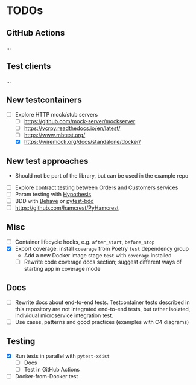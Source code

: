 # TODOs

## GitHub Actions

...

## Test clients

...

## New testcontainers

- [ ] Explore HTTP mock/stub servers
  - [ ] <https://github.com/mock-server/mockserver>
  - [ ] <https://vcrpy.readthedocs.io/en/latest/>
  - [ ] <https://www.mbtest.org/>
  - [x] <https://wiremock.org/docs/standalone/docker/>

## New test approaches

- Should not be part of the library, but can be used in the example repo

- [ ] Explore [contract testing](https://github.com/pact-foundation/pact-python) between Orders and Customers services
- [ ] Param testing with [Hypothesis](https://hypothesis.readthedocs.io/en/latest/)
- [ ] BDD with [Behave](https://behave.readthedocs.io/en/latest/) or [pytest-bdd](https://pypi.org/project/pytest-bdd/)
- [ ] <https://github.com/hamcrest/PyHamcrest>

## Misc

- [ ] Container lifecycle hooks, e.g. `after_start`, `before_stop`
- [x] Export coverage: install `coverage` from Poetry `test` dependency group
  - Add a new Docker image stage `test` with `coverage` installed
  - [ ] Rewrite code coverage docs section; suggest different ways of starting app in coverage mode

## Docs

- [ ] Rewrite docs about end-to-end tests.
      Testcontainer tests described in this repository are not integrated end-to-end tests,
      but rather isolated, individual microservice integration test.
- [ ] Use cases, patterns and good practices (examples with C4 diagrams)

## Testing

- [x] Run tests in parallel with `pytest-xdist`
  - [ ] Docs
  - [ ] Test in GitHub Actions
- [ ] Docker-from-Docker test
